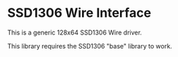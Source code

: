 SSD1306 Wire Interface
======================

This is a generic 128x64 SSD1306 Wire driver.

This library requires the SSD1306 "base" library to work.

